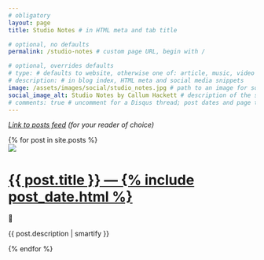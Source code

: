 ```yaml
---
# obligatory
layout: page
title: Studio Notes # in HTML meta and tab title

# optional, no defaults
permalink: /studio-notes # custom page URL, begin with /

# optional, overrides defaults
# type: # defaults to website, otherwise one of: article, music, video
# description: # in blog index, HTML meta and social media snippets
image: /assets/images/social/studio_notes.jpg # path to an image for social media shares, AR 1.9:1, typically 1200x630, begin with /
social_image_alt: Studio Notes by Callum Hackett # description of the social image
# comments: true # uncomment for a Disqus thread; post dates and page titles should be unique and unchanged
---
```

*<a href="https://www.callumhackett.com/feed.xml">Link to posts feed</a> (for your reader of choice)*

<div id="blog-index">
    {% for post in site.posts %}
    <div id="blog-entry">
        <img src="{{ post.image }}"/>
        <h1><a href="{{ post.url }}">{{ post.title }} — {% include post_date.html %}</a></h1>
        <div id="comments-count">
            <p><a href="{{ post.url }}#disqus_thread" data-disqus-identifier="{{ post.date | date: "%Y-%m-%d" }}"></a> 💬</p>
        </div>
        <p>{{ post.description | smartify }}</p>
    </div>
    {% endfor %}
</div>
<script id="dsq-count-scr" src="//callum-hackett.disqus.com/count.js" async></script>